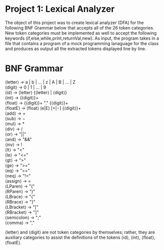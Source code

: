 # Project 1: Lexical Analyzer
The object of this project was to create lexical analyzer (DFA) 
for the following BNF Grammar below that accepts all of the 26 token
categories. New token categories must be implemented as well to
accept the following keywords (if,else,while,print,returnVal,new). 
As input, the program takes in a file that contains a program of a 
mock programming lanaguage for the class and produces as output all 
the extracted tokens displayed line by line.

# BNF Grammar
⟨letter⟩ → a | b | ... | z | A | B | ... | Z  <br />
⟨digit⟩ → 0 | 1 | ... | 9 <br />
⟨id⟩ → ⟨letter⟩ {⟨letter⟩ | ⟨digit⟩} <br /> 
⟨int⟩ → {⟨digit⟩}+  <br />
⟨float⟩ → {⟨digit⟩}+ "." {⟨digit⟩}+ <br /> 
⟨floatE⟩ → ⟨float⟩ (e|E) [+|−] {⟨digit⟩}+ <br />
⟨add⟩ → + <br />
⟨sub⟩ → − <br />
⟨mul⟩ → * <br />
⟨div⟩ → / <br />
⟨or⟩ → "||" <br />
⟨and⟩ → "&&" <br />
⟨inv⟩ → ! <br />
⟨lt⟩ → "<" <br />
⟨le⟩ → "<=" <br />
⟨gt⟩ → ">" <br />
⟨ge⟩ → ">=" <br />
⟨eq⟩ → "==" <br />
⟨neq⟩ → "!=" <br />
⟨assign⟩ → = <br />
⟨LParen⟩ → "(" <br />
⟨RParen⟩ → ")" <br />
⟨LBrace⟩ → "{" <br />
⟨RBrace⟩ → "}" <br />
⟨LBracket⟩ → "[" <br />
⟨RBracket⟩ → "]" <br />
⟨semicolon⟩ → ";" <br />
⟨comma⟩ → "," 

⟨letter⟩ and ⟨digit⟩ are not token categories by themselves; rather, they are auxiliary categories to assist the definitions of the tokens ⟨id⟩, ⟨int⟩, ⟨float⟩, ⟨floatE⟩. 

